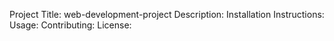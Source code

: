 Project Title: web-development-project 
Description:
Installation Instructions:
Usage:
Contributing:
License:
